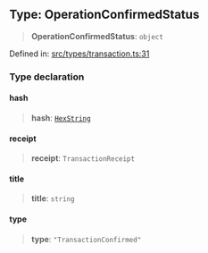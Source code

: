 
## Type: OperationConfirmedStatus

> **OperationConfirmedStatus**: `object`

Defined in: [src/types/transaction.ts:31](https://github.com/centrifuge/sdk/blob/89e29cfd91c249c6d0dc7754dc9ba4bee482214a/src/types/transaction.ts#L31)

### Type declaration

#### hash

> **hash**: [`HexString`](#type-hexstring)

#### receipt

> **receipt**: `TransactionReceipt`

#### title

> **title**: `string`

#### type

> **type**: `"TransactionConfirmed"`
